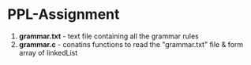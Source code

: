 # PPL-Assignment

1. **grammar.txt** - text file containing all the grammar rules 
2. **grammar.c** - conatins functions to read the "grammar.txt" file & form array of linkedList

